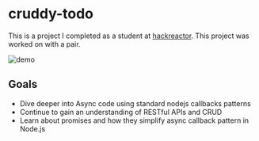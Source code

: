 # cruddy-todo
This is a project I completed as a student at [hackreactor](http://hackreactor.com). This project was worked on with a pair.

![demo](https://media.giphy.com/media/Yr5Tgs2dRZidszh9Hk/giphy.gif)

## Goals
- Dive deeper into Async code using standard nodejs callbacks patterns
- Continue to gain an understanding of RESTful APIs and CRUD
- Learn about promises and how they simplify async callback pattern in Node.js